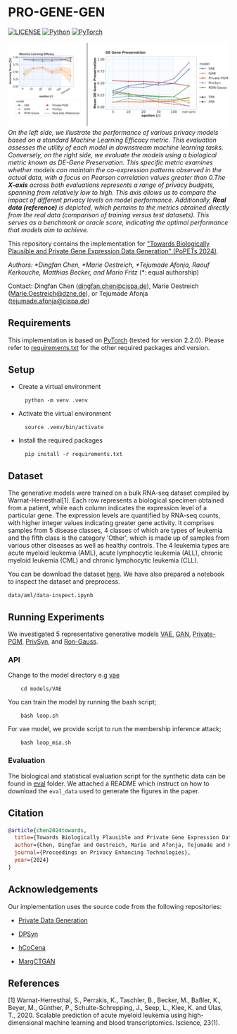 # PRO-GENE-GEN
[![LICENSE](https://img.shields.io/badge/license-MIT-green?style=flat-square)](LICENSE)
[![Python](https://img.shields.io/badge/python-3.9-blue.svg?style=flat-square)](https://www.python.org/)
[![PyTorch](https://img.shields.io/badge/PyTorch-2.2.0-orange)](https://pytorch.org/)

![image](teaser_figure.jpg)
*On the left side, we illustrate the performance of various privacy models based on a standard Machine Learning Efficacy metric. This evaluation assesses the utility of each model in downstream machine learning tasks. Conversely, on the right side, we evaluate the models using a biological metric known as DE-Gene Preservation. This specific metric examines whether models can maintain the co-expression patterns observed in the actual data, with a focus on Pearson correlation values greater than 0.The **X-axis** across both evaluations represents a range of privacy budgets, spanning from relatively low to high. This axis allows us to compare the impact of different privacy levels on model performance. Additionally, **Real data (reference)** is depicted, which pertains to the metrics obtained directly from the real data (comparison of training versus test datasets). This serves as a benchmark or oracle score, indicating the optimal performance that models aim to achieve.*


This repository contains the implementation for ["Towards Biologically Plausible and Private Gene Expression Data Generation" (PoPETs 2024)](https://arxiv.org/pdf/2402.04912.pdf).

*Authors: \*Dingfan Chen, \*Marie Oestreich, \*Tejumade Afonja, Raouf Kerkouche, Matthias Becker, and Mario Fritz* (\*: equal authorship)

Contact: Dingfan Chen ([dingfan.chen@cispa.de](mailto:dingfan.chen@cispa.de)), Marie Oestreich ([Marie.Oestreich@dzne.de](mailto:marie.oestreich@dzne.de)), or Tejumade Afonja ([tejumade.afonja@cispa.de](mailto:tejumade.afonja@cispa.de))



## Requirements
This implementation is based on [PyTorch](https://pytorch.org/) (tested for version 2.2.0). Please refer to [requirements.txt](./requirements.txt) for the other required packages and version.  

## Setup
- Create a virtual environment

        python -m venv .venv

- Activate the virtual environment
    
        source .venv/bin/activate

- Install the required packages

        pip install -r requirements.txt


## Dataset
The generative models were trained on a bulk RNA-seq dataset compiled by Warnat-Herresthal[1]. Each row represents a biological specimen obtained from a patient, while each column indicates the expression level of a particular gene. The expression levels are quantified by RNA-seq counts, with higher integer values indicating greater gene activity. It comprises samples from 5 disease classes, 4 classes of which are types of leukemia and the fifth class is the category 'Other', which is made up of samples from various other diseases as well as healthy controls. The 4 leukemia types are acute myeloid leukemia (AML), acute lymphocytic leukemia (ALL), chronic myeloid leukemia (CML) and chronic lymphocytic leukemia (CLL).

You can be download the dataset [here](https://dl.cispa.de/s/X2AnxmLrmGtQk7X). We have also prepared a notebook to inspect the dataset and preprocess.

    data/aml/data-inspect.ipynb

## Running Experiments
We investigated 5 representative generative models [VAE](./models/VAE), [GAN](./models/DP_WGAN), [Private-PGM](./models/Private_PGM), [PrivSyn](./models/DPSYN), and [Ron-Gauss](./models/RONgauss).

### API
Change to the model directory e.g [vae](./models/VAE)  

        cd models/VAE

You can train the model by running the bash script;

        bash loop.sh

For vae model, we provide script to run the membership inference attack;

        bash loop_mia.sh

### Evaluation
The biological and statistical evaluation script for the synthetic data can be found in [eval](./eval/) folder. We attached a README which instruct on how to download the `eval_data` used to generate the figures in the paper.

## Citation
```bibtex
@article{chen2024towards,
  title={Towards Biologically Plausible and Private Gene Expression Data Generation},
  author={Chen, Dingfan and Oestreich, Marie and Afonja, Tejumade and Kerkouche, Raouf and Becker, Matthias and Fritz, Mario},
  journal={Proceedings on Privacy Enhancing Technologies},
  year={2024}
}
```

## Acknowledgements
Our implementation uses the source code from the following repositories:
- [Private Data Generation](https://github.com/BorealisAI/private-data-generation)

- [DPSyn](https://github.com/usnistgov/PrivacyEngCollabSpace/tree/master/tools/de-identification/Differential-Privacy-Synthetic-Data-Challenge-Algorithms/DPSyn)

- [hCoCena](https://github.com/MarieOestreich/hCoCena)

- [MargCTGAN](https://github.com/tejuafonja/margctgan)

## References
[1] Warnat-Herresthal, S., Perrakis, K., Taschler, B., Becker, M., Baßler, K., Beyer, M., Günther, P., Schulte-Schrepping, J., Seep, L., Klee, K. and Ulas, T., 2020. Scalable prediction of acute myeloid leukemia using high-dimensional machine learning and blood transcriptomics. Iscience, 23(1).
